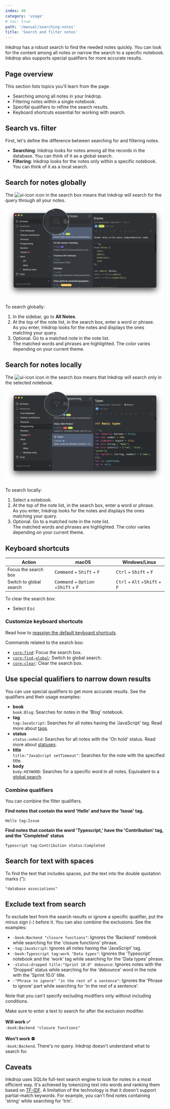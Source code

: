 ```yaml
---
index: 40
category: 'usage'
# toc: true
path: '/manual/searching-notes'
title: 'Search and filter notes'
---
```


Inkdrop has a robust search to find the needed notes quickly. You can look for the content among all notes or narrow the search to a specific notebook. Inkdrop also supports special qualifiers for more accurate results.

## Page overview

This section lists topics you'll learn from the page.

- Searching among all notes in your Inkdrop.
- Filtering notes within a single notebook.
- Specifal qualifiers to refine the search results.
- Keyboard shortcuts essential for working with search.

## Search vs. filter

First, let's define the difference between searching for and filtering notes. 

- **Searching**: Inkdrop looks for notes among all the records in the database. You can think of it as a global search.
- **Filtering**: Inkdrop looks for the notes only within a specific notebook. You can think of it as a local search.

## Search for notes globally

The ![ui-icon](/images/icons/search.svg) icon in the search box means that Inkdrop will search for the query through all your notes.

![Inkdrop can search for notes globally](./searching-notes_search-bar-global.png)

To search globally:

1. In the sidebar, go to **All Notes**.
1. At the top of the note list, in the search box, enter a word or phrase.  
   As you enter, Inkdrop looks for the notes and displays the ones matching your query.
1. Optional. Go to a matched note in the note list.  
   The matched words and phrases are highlighted. The color varies depending on your current theme.

## Search for notes locally

The ![ui-icon](/images/icons/filter-1.svg) icon in the search box means that Inkdrop will search only in the selected notebook.

![Inkdrop can search for notes globally](./searching-notes_search-bar-local.png)

To search locally:

1. Select a notebook. 
1. At the top of the note list, in the search box, enter a word or phrase.  
   As you enter, Inkdrop looks for the notes and displays the ones matching your query.
1. Optional. Go to a matched note in the note list.  
   The matched words and phrases are highlighted. The color varies depending on your current theme.


## Keyboard shortcuts

| Action                            | macOS                                                                   | Windows/Linux                                                     |
|-----------------------------------|-------------------------------------------------------------------------|-------------------------------------------------------------------|
| Focus the search box              | <kbd>Command</kbd> + <kbd>Shift</kbd> + <kbd>F</kbd>                    | <kbd>Ctrl</kbd> + <kbd>Shift</kbd> + <kbd>F</kbd>                 |
| Switch to global search | <kbd>Command</kbd> + <kbd>Option</kbd> +<kbd>Shift</kbd> + <kbd>F</kbd> | <kbd>Ctrl</kbd> + <kbd>Alt</kbd> +<kbd>Shift</kbd> + <kbd>F</kbd>

To clear the search box:

* Select <kbd>Esc</kbd>

### Customize keyboard shortcuts

Read how to [reassign the default keyboard shortcuts](https://docs.inkdrop.app/manual/customizing-keybindings).

Commands related to the search box: 

* [`core:find`](https://docs.inkdrop.app/manual/list-of-commands#corefind): Focus the search box.
* [`core:find-global`](https://docs.inkdrop.app/manual/list-of-commands#corefind-global): Switch to global search.
* [`core:clear`](https://docs.inkdrop.app/manual/list-of-commands#corefind-clear): Clear the search box.

## Use special qualifiers to narrow down results

You can use special qualifiers to get more accurate results. See the qualifiers and their usage examples:

* **book**  
  `book:Blog`: Searches for notes in the 'Blog' notebook.
* **tag**  
  `tag:JavaScript`: Searches for all notes having the 'JavaScript' tag. Read more about [tags](https://docs.inkdrop.app/manual/write-notes#tag-notes).
* **status**  
  `status:onHold`: Searches for all notes with the 'On hold' status. Read more about [statuses](https://docs.inkdrop.app/manual/managing-tasks-with-status).
* **title**  
  `title:"JavaScript setTimeout"`: Searches for the note with the specified title.
* **body**  
  `body:KEYWORD`: Searches for a specific word in all notes. Equivalent to a [global search](#search-for-notes-in-all-notebooks).

### Combine qualifiers 

You can combine the filter qualifiers. 

**Find notes that contain the word 'Hello' and have the 'Issue' tag.**

```
Hello tag:Issue
```

**Find notes that contain the word 'Typescript,' have the 'Contribution' tag, and the 'Completed' status**

```
Typescript tag:Contribution status:Completed
```

## Search for text with spaces

To find the text that includes spaces, put the text into the double quotation marks ("):

```
"database associations"
```

## Exclude text from search

To exclude text from the search results or ignore a specific qualifier, put the minus sign (-) before it. You can also combine the exclusions. See the examples:

* `-book:Backend "closure functions"`: Ignores the 'Backend' notebook while searching for the 'closure functions' phrase.
* `-tag:JavaScript`: Ignores all notes having the 'JavaScript' tag.
* `-book:Typescript tag:work "Data types"`: Ignores the 'Typescript' notebook and the 'work' tag while searching for the 'Data types' phrase.
* `-status:dropped title:"Sprint 10.0" debounce`: Ignores notes with the 'Dropped' status while searching for the 'debounce' word in the note with the 'Sprint 10.0' title.
* `-"Phrase to ignore" "in the rest of a sentence"`: Ignores the 'Phrase to ignore' part while searching for 'in the rest of a sentence'.

Note that you can't specify excluding modifiers only without including conditions.
<div class="ui warning message">
Make sure to enter a text to search for after the exclusion modifier. <br><br>
<b>Will work ✅</b><br><code>-book:Backend "closure functions"</code><br><br>
<b>Won't work ⛔️</b><br>
<code>-book:Backend</code>. There's no query. Inkdrop doesn't understand what to search for.
</div>

## Caveats

Inkdrop uses SQLite full-text search engine to look for notes in a most efficient way. It's achieved by tokenizing text into words and ranking them based on [TF-IDF](https://sqlite.org/fts5.html). A limitation of the technology is that it doesn't support partial-match keywords. For example, you can't find notes containing 'string' while searching for 'trin'.
